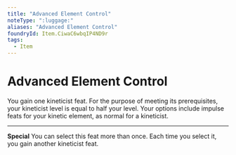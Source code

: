 ```yaml
---
title: "Advanced Element Control"
noteType: ":luggage:"
aliases: "Advanced Element Control"
foundryId: Item.CiwaC6wbqIP4ND9r
tags:
  - Item
---
```


# Advanced Element Control

You gain one kineticist feat. For the purpose of meeting its prerequisites, your kineticist level is equal to half your level. Your options include impulse feats for your kinetic element, as normal for a kineticist.

* * *

**Special** You can select this feat more than once. Each time you select it, you gain another kineticist feat.
